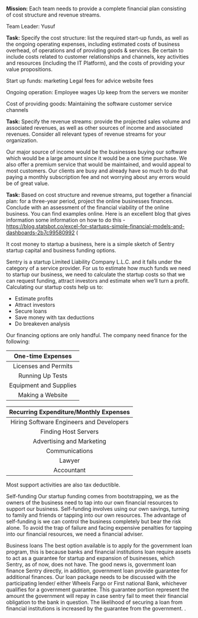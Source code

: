 **Mission:** Each team needs to provide a complete financial plan consisting of cost structure and revenue streams.

Team Leader: Yusuf

**Task:** Specify the cost structure: list the required start-up funds, as well as the ongoing operating expenses, including estimated costs of business overhead, of operations and of providing goods & services. Be certain to include costs related to customer relationships and channels, key activities and resources (including the IT Platform), and the costs of providing your value propositions.

Start up funds: 
marketing
Legal fees for advice
website fees

Ongoing operation: 
Employee wages
Up keep from the servers we moniter

Cost of providing goods:
Maintaining the software
customer service channels

**Task:** Specify the revenue streams: provide the projected sales volume and associated revenues, as well as other sources of income and associated revenues. Consider all relevant types of revenue streams for your organization.

Our major source of income would be the businesses buying our software which would be a large amount since it would be a one time purchase. We also offer a premium service that would be maintained, and would appeal to most customers. Our clients are busy and already have so much to do that paying a monthly subscription fee and not worrying about any errors would be of great value. 

**Task:** Based on cost structure and revenue streams, put together a financial plan: for a three-year period, project the online businesses finances. Conclude with an assessment of the financial viability of the online business. You can find examples online. Here is an excellent blog that gives information some information on how to do this - https://blog.statsbot.co/excel-for-startups-simple-financial-models-and-dashboards-2b7c99580992 (

It cost money to startup a business, here is a simple sketch of Sentry startup capital and business funding options.

Sentry is a startup Limited Liability Company L.L.C. and it falls under the category of a service provider. For us to estimate how much funds we need to startup our business, we need to calculate the startup costs so that we can request funding, attract investors and estimate when we’ll turn a profit. Calculating our startup costs help us to:

  - Estimate profits
  - Attract investors
  - Secure loans
  - Save money with tax deductions
  - Do breakeven analysis

Our financing options are only handful. The company need finance for the following:

| One-time Expenses|
| :----------------: |
| Licenses and Permits |
| Running Up Tests |
| Equipment and Supplies |
| Making a Website |

| Recurring Expenditure/Monthly Expenses |
| :---------------------------------------: |
| Hiring Software Engineers and Developers |
| Finding Host Servers |
| Advertising and Marketing |
| Communications |
| Lawyer |
| Accountant |

Most support activities are also tax deductible. 

Self-funding
Our startup funding comes from bootstrapping, we as the owners of the business need to tap into our own financial resources to support our business. Self-funding involves using our own savings, turning to family and friends or tapping into our own resources. The advantage of self-funding is we can control the business completely but bear the risk alone. To avoid the trap of failure and facing expensive penalties for tapping into our financial resources, we need a financial adviser.

Business loans
The best option available is to apply for the government loan program, this is because banks and financial institutions loan require assets to act as a guarantee for startup and expansion of businesses, which Sentry, as of now, does not have. The good news is, government loan finance Sentry directly, in addition, government loan provide guarantee for additional finances.
Our loan package needs to be discussed with the participating lender/ either Wheels Fargo or First national Bank, whichever qualifies for a government guarantee. This guarantee portion represent the amount the government will repay in case sentry fail to meet their financial obligation to the bank in question. The likelihood of securing a loan from financial institutions is increased by the guarantee from the government.
.
